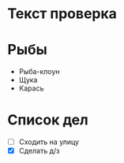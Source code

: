 # Текст проверка

# Рыбы
* Рыба-клоун
* Щука
* Карась
# Список дел
* [ ] Сходить на улицу
* [X] Сделать д/з
